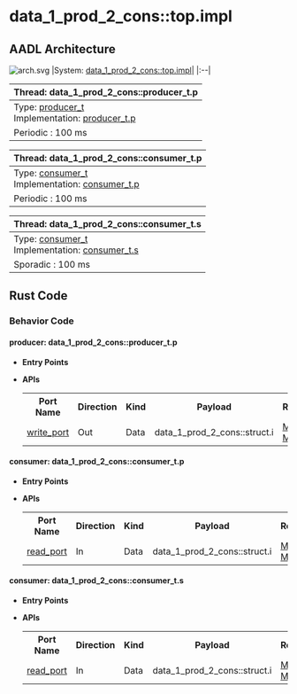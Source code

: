 # data_1_prod_2_cons::top.impl

## AADL Architecture
![arch.svg](../../aadl/diagrams/arch.svg)
|System: [data_1_prod_2_cons::top.impl]()|
|:--|

|Thread: data_1_prod_2_cons::producer_t.p |
|:--|
|Type: [producer_t](../../aadl/data_1_prod_2_cons.aadl#L33-L37)<br>Implementation: [producer_t.p](../../aadl/data_1_prod_2_cons.aadl#L38-L44)|
|Periodic : 100 ms|

|Thread: data_1_prod_2_cons::consumer_t.p |
|:--|
|Type: [consumer_t](../../aadl/data_1_prod_2_cons.aadl#L62-L68)<br>Implementation: [consumer_t.p](../../aadl/data_1_prod_2_cons.aadl#L77-L82)|
|Periodic : 100 ms|

|Thread: data_1_prod_2_cons::consumer_t.s |
|:--|
|Type: [consumer_t](../../aadl/data_1_prod_2_cons.aadl#L62-L68)<br>Implementation: [consumer_t.s](../../aadl/data_1_prod_2_cons.aadl#L95-L99)|
|Sporadic : 100 ms|


## Rust Code


### Behavior Code
#### producer: data_1_prod_2_cons::producer_t.p

 - **Entry Points**



- **APIs**

    <table>
    <tr><th>Port Name</th><th>Direction</th><th>Kind</th><th>Payload</th><th>Realizations</th></tr>
    <tr><td><a title='Model' href='../../aadl/data_1_prod_2_cons.aadl#L36-L36'>write_port</a></td>
        <td>Out</td><td>Data</td>
        <td>data_1_prod_2_cons::struct.i</td><td><a title='Memory Map' href='microkit.system#L19-L23'>Memory Map</a></td></tr>
    </table>


#### consumer: data_1_prod_2_cons::consumer_t.p

 - **Entry Points**



- **APIs**

    <table>
    <tr><th>Port Name</th><th>Direction</th><th>Kind</th><th>Payload</th><th>Realizations</th></tr>
    <tr><td><a title='Model' href='../../aadl/data_1_prod_2_cons.aadl#L65-L65'>read_port</a></td>
        <td>In</td><td>Data</td>
        <td>data_1_prod_2_cons::struct.i</td><td><a title='Memory Map' href='microkit.system#L37-L41'>Memory Map</a></td></tr>
    </table>


#### consumer: data_1_prod_2_cons::consumer_t.s

 - **Entry Points**



- **APIs**

    <table>
    <tr><th>Port Name</th><th>Direction</th><th>Kind</th><th>Payload</th><th>Realizations</th></tr>
    <tr><td><a title='Model' href='../../aadl/data_1_prod_2_cons.aadl#L65-L65'>read_port</a></td>
        <td>In</td><td>Data</td>
        <td>data_1_prod_2_cons::struct.i</td><td><a title='Memory Map' href='microkit.system#L55-L59'>Memory Map</a></td></tr>
    </table>

